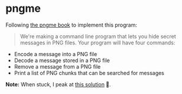 # pngme
Following [the pngme book](https://picklenerd.github.io/pngme_book/) to implement this program:

> We're making a command line program that lets you hide secret messages in PNG files. Your program will have four commands:

- Encode a message into a PNG file
- Decode a message stored in a PNG file
- Remove a message from a PNG file
- Print a list of PNG chunks that can be searched for messages

**Note:** When stuck, I peak at [this solution](https://github.com/gabebw/pngme) 🙂.